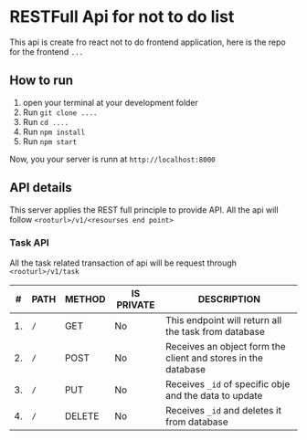 # RESTFull Api for not to do list

This api is create fro react not to do frontend application, here is the repo for the frontend `...`

## How to run

1. open your terminal at your development folder
2. Run `git clone ....`
3. Run `cd ....`
4. Run `npm install`
5. Run `npm start`

Now, you your server is runn at `http://localhost:8000`

## API details

This server applies the REST full principle to provide API.
All the api will follow `<rooturl>/v1/<resourses end point>`

### Task API

All the task related transaction of api will be request through `<rooturl>/v1/task`

| #   | PATH | METHOD | IS PRIVATE | DESCRIPTION                                                   |
| --- | ---- | ------ | ---------- | ------------------------------------------------------------- |
| 1.  | `/`  | GET    | No         | This endpoint will return all the task from database          |
| 2.  | `/`  | POST   | No         | Receives an object form the client and stores in the database |
| 3.  | `/`  | PUT    | No         | Receives `_id` of specific obje and the data to update        |
| 4.  | `/`  | DELETE | No         | Receives `_id` and deletes it from database                   |
